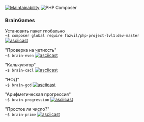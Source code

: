 [![Maintainability](https://api.codeclimate.com/v1/badges/26e5580c9c6c097bb8c4/maintainability)](https://codeclimate.com/github/fazvil/php-project-lvl1/maintainability)
![PHP Composer](https://github.com/fazvil/php-project-lvl1/workflows/PHP%20Composer/badge.svg)

### **BrainGames**

Установить пакет глобально  
`~$ composer global require fazvil/php-project-lvl1:dev-master`
[![asciicast](https://asciinema.org/a/H4q5ZkSCpjlRwHLkYfJVlHI3J.svg)](https://asciinema.org/a/H4q5ZkSCpjlRwHLkYfJVlHI3J)

"Проверка на четность"  
`~$ brain-even`
[![asciicast](https://asciinema.org/a/0xsRNzpKdCyALlUjytnajY7cC.svg)](https://asciinema.org/a/0xsRNzpKdCyALlUjytnajY7cC)

"Калькулятор"  
`~$ brain-cacl`
[![asciicast](https://asciinema.org/a/mtyui4Efc8W78CrSuOfgQeBrm.svg)](https://asciinema.org/a/mtyui4Efc8W78CrSuOfgQeBrm)

"НОД"  
`~$ brain-gcd`
[![asciicast](https://asciinema.org/a/ZfSL1LKgMevSdjU80PbK44C3s.svg)](https://asciinema.org/a/ZfSL1LKgMevSdjU80PbK44C3s)

"Арифметическая прогрессия"  
`~$ brain-progression`
[![asciicast](https://asciinema.org/a/hKkgXkr5kvmFRDgiP4og8tixV.svg)](https://asciinema.org/a/hKkgXkr5kvmFRDgiP4og8tixV)

"Простое ли число?"  
`~$ brain-prime`
[![asciicast](https://asciinema.org/a/0DEOTW0FBicm9dmCZrHlCzIEg.svg)](https://asciinema.org/a/0DEOTW0FBicm9dmCZrHlCzIEg)